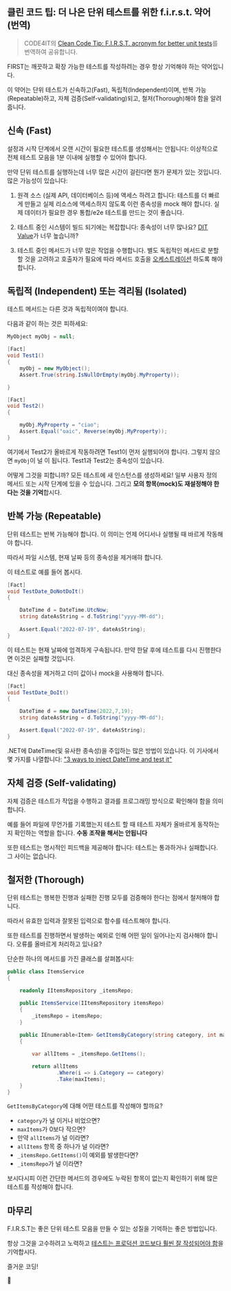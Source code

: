 ## 클린 코드 팁: 더 나은 단위 테스트를 위한 f.i.r.s.t. 약어 (번역)

> CODE4IT의 [Clean Code Tip: F.I.R.S.T. acronym for better unit tests](https://www.code4it.dev/cleancodetips/f-i-r-s-t-unit-tests)를 번역하여 공유합니다.

FIRST는 깨끗하고 확장 가능한 테스트를 작성하려는 경우 항상 기억해야 하는 약어입니다.

이 약어는 단위 테스트가 신속하고(Fast), 독립적(Independent)이며, 반복 가능(Repeatable)하고, 자체 검증(Self-validating)되고, 철저(Thorough)해야 함을 알려줍니다.


## 신속 (Fast)

설정과 시작 단계에서 오랜 시간이 필요한 테스트를 생성해서는 안됩니다: 이상적으로 전체 테스트 모음을 1분 이내에 실행할 수 있어야 합니다.

만약 단위 테스트를 실행하는데 너무 많은 시간이 걸린다면 뭔가 문제가 있는 것입니다. 많은 가능성이 있습니다:

1. 원격 소스 (실제 API, 데이터베이스 등)에 액세스 하려고 합니다: 테스트를 더 빠르게 만들고 실제 리소스에 액세스하지 않도록 이런 종속성을 mock 해야 합니다. 실제 데이터가 필요한 경우 통합/e2e 테스트를 만드는 것이 좋습니다.

1. 테스트 중인 시스템이 빌드 되기에는 복잡합니다: 종속성이 너무 많나요? [DIT Value](https://www.code4it.dev/blog/measure-maintainability-with-ndepend#depth-of-inheritance-tree-dit)가 너무 높습니까?

1. 테스트 중인 메서드가 너무 많은 작업을 수행합니다. 별도 독립적인 메서드로 분할할 것을 고려하고 호출자가 필요에 따라 메서드 호출을 [오케스트레이션](https://ko.wikipedia.org/wiki/%EC%98%A4%EC%BC%80%EC%8A%A4%ED%8A%B8%EB%A0%88%EC%9D%B4%EC%85%98_(%EC%BB%B4%ED%93%A8%ED%8C%85)) 하도록 해야 합니다.


## 독립적 (Independent) 또는 격리됨 (Isolated)

테스트 메서드는 다른 것과 독립적이여야 합니다.

다음과 같이 하는 것은 피하세요:

```csharp
MyObject myObj = null;

[Fact]
void Test1()
{
    myObj = new MyObject();
    Assert.True(string.IsNullOrEmpty(myObj.MyProperty));

}

[Fact]
void Test2()
{

    myObj.MyProperty = "ciao";
    Assert.Equal("oaic", Reverse(myObj.MyProperty));
}
```

여기에서 Test2가 올바르게 작동하려면 Test1이 먼저 실행되어야 합니다. 그렇지 않으면 `myObj`이 널 이 됩니다. Test1과 Test2는 종속성이 있습니다.

어떻게 그것을 피합니까? 모든 테스트에 새 인스턴스를 생성하세요! 일부 사용자 정의 메서드 또는 시작 단계에 있을 수 있습니다. 그리고 **모의 항목(mock)도 재설정해야 한다는 것을 기억**합시다.


## 반복 가능 (Repeatable)

단위 테스트는 반복 가능해야 합니다. 이 의미는 언제 어디서나 실행될 때 바르게 작동해야 합니다.

따라서 파일 시스템, 현재 날짜 등의 종속성을 제거애햐 합니다.

이 테스트로 예를 들어 봅시다.

```csharp
[Fact]
void TestDate_DoNotDoIt()
{

    DateTime d = DateTime.UtcNow;
    string dateAsString = d.ToString("yyyy-MM-dd");
    
    Assert.Equal("2022-07-19", dateAsString);
}
```

이 테스트는 현재 날짜에 엄격하게 구속됩니다. 만약 한달 후에 테스트를 다시 진행한다면 이것은 실패할 것입니다.

대신 종속성을 제거하고 더미 값이나 mock을 사용해야 합니다.

```csharp
[Fact]
void TestDate_DoIt()
{

    DateTime d = new DateTime(2022,7,19);
    string dateAsString = d.ToString("yyyy-MM-dd");

    Assert.Equal("2022-07-19", dateAsString);
}
```

.NET에 DateTime(및 유사한 종속성)을 주입하는 많은 방법이 있습니다. 이 기사에서 몇 가지를 나열합니다: ["3 ways to inject DateTime and test it"](https://www.code4it.dev/blog/inject-and-test-datetime-dependency/)


## 자체 검증 (Self-validating)

자체 검증은 테스트가 작업을 수행하고 결과를 프로그래밍 방식으로 확인해야 함을 의미합니다.

예를 들어 파일에 무언가를 기록했는지 테스트 할 때 테스트 자체가 올바르게 동작하는지 확인하는 역할을 합니다. **수동 조작을 해서는 안됩니다**

또한 테스트는 명시적인 피드백을 제공해야 합니다: 테스트는 통과하거나 실패합니다. 그 사이는 없습니다.


## 철저한 (Thorough)

단위 테스트는 행복한 진행과 실패한 진행 모두를 검증해야 한다는 점에서 철저해야 합니다.

따라서 유효한 입력과 잘못된 입력으로 함수를 테스트해야 합니다.

또한 테스트를 진행하면서 발생하는 예외로 인해 어떤 일이 일어나는지 검사해야 합니다. 오류를 올바르게 처리하고 있나요?

단순한 하나의 메서드를 가진 클래스를 살펴봅시다:

```csharp
public class ItemsService
{

    readonly IItemsRepository _itemsRepo;

    public ItemsService(IItemsRepository itemsRepo)
    {
        _itemsRepo = itemsRepo;
    }
    
    public IEnumerable<Item> GetItemsByCategory(string category, int maxItems)
    {

        var allItems = _itemsRepo.GetItems();

        return allItems
                .Where(i => i.Category == category)
                .Take(maxItems);
    }
}
```

`GetItemsByCategory`에 대해 어떤 테스트를 작성해야 할까요?

- `category`가 널 이거나 비었으면?
- `maxItems`가 0보다 작으면?
- 만약 `allItems`가 널 이라면?
- `allItems` 항목 중 하나가 널 이라면?
- `_itemsRepo.GetItems()`이 예외를 발생한다면?
- `_itemsRepo`가 널 이라면?

보시다시피 이런 간단한 메서드의 경우에도 누락된 항목이 없는지 확인하기 위해 많은 테스트를 작성해야 합니다.


## 마무리

F.I.R.S.T는 좋은 단위 테스트 모음을 만들 수 있는 성질을 기억하는 좋은 방법입니다.

항상 그것을 고수하려고 노력하고 [테스트는 프로덕션 코드보다 훨씬 잘 작성되어야 함](https://www.code4it.dev/cleancodetips/tests-should-be-readable-too)을 기억합시다.

즐거운 코딩!

🐧
